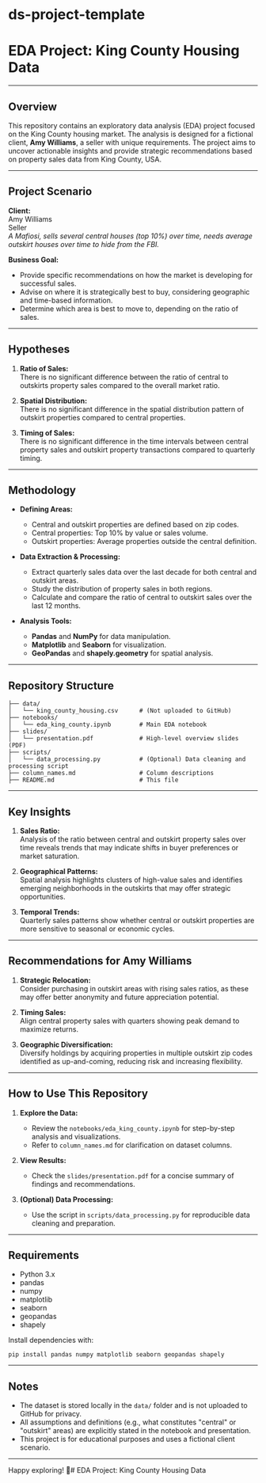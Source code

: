 # ds-project-template

# EDA Project: King County Housing Data

---

## Overview

This repository contains an exploratory data analysis (EDA) project focused on the King County housing market. The analysis is designed for a fictional client, **Amy Williams**, a seller with unique requirements. The project aims to uncover actionable insights and provide strategic recommendations based on property sales data from King County, USA.

---

## Project Scenario

**Client:**  
Amy Williams  
Seller  
_A Mafiosi, sells several central houses (top 10%) over time, needs average outskirt houses over time to hide from the FBI._

**Business Goal:**  
- Provide specific recommendations on how the market is developing for successful sales.
- Advise on where it is strategically best to buy, considering geographic and time-based information.
- Determine which area is best to move to, depending on the ratio of sales.

---

## Hypotheses

1. **Ratio of Sales:**  
   There is no significant difference between the ratio of central to outskirts property sales compared to the overall market ratio.

2. **Spatial Distribution:**  
   There is no significant difference in the spatial distribution pattern of outskirt properties compared to central properties.

3. **Timing of Sales:**  
   There is no significant difference in the time intervals between central property sales and outskirt property transactions compared to quarterly timing.

---

## Methodology

- **Defining Areas:**  
  - Central and outskirt properties are defined based on zip codes.
  - Central properties: Top 10% by value or sales volume.
  - Outskirt properties: Average properties outside the central definition.

- **Data Extraction & Processing:**  
  - Extract quarterly sales data over the last decade for both central and outskirt areas.
  - Study the distribution of property sales in both regions.
  - Calculate and compare the ratio of central to outskirt sales over the last 12 months.

- **Analysis Tools:**  
  - **Pandas** and **NumPy** for data manipulation.
  - **Matplotlib** and **Seaborn** for visualization.
  - **GeoPandas** and **shapely.geometry** for spatial analysis.

---

## Repository Structure

```
├── data/
│   └── king_county_housing.csv      # (Not uploaded to GitHub)
├── notebooks/
│   └── eda_king_county.ipynb        # Main EDA notebook
├── slides/
│   └── presentation.pdf             # High-level overview slides (PDF)
├── scripts/
│   └── data_processing.py           # (Optional) Data cleaning and processing script
├── column_names.md                  # Column descriptions
├── README.md                        # This file
```

---

## Key Insights

1. **Sales Ratio:**  
   Analysis of the ratio between central and outskirt property sales over time reveals trends that may indicate shifts in buyer preferences or market saturation.

2. **Geographical Patterns:**  
   Spatial analysis highlights clusters of high-value sales and identifies emerging neighborhoods in the outskirts that may offer strategic opportunities.

3. **Temporal Trends:**  
   Quarterly sales patterns show whether central or outskirt properties are more sensitive to seasonal or economic cycles.

---

## Recommendations for Amy Williams

1. **Strategic Relocation:**  
   Consider purchasing in outskirt areas with rising sales ratios, as these may offer better anonymity and future appreciation potential.

2. **Timing Sales:**  
   Align central property sales with quarters showing peak demand to maximize returns.

3. **Geographic Diversification:**  
   Diversify holdings by acquiring properties in multiple outskirt zip codes identified as up-and-coming, reducing risk and increasing flexibility.

---

## How to Use This Repository

1. **Explore the Data:**  
   - Review the `notebooks/eda_king_county.ipynb` for step-by-step analysis and visualizations.
   - Refer to `column_names.md` for clarification on dataset columns.

2. **View Results:**  
   - Check the `slides/presentation.pdf` for a concise summary of findings and recommendations.

3. **(Optional) Data Processing:**  
   - Use the script in `scripts/data_processing.py` for reproducible data cleaning and preparation.

---

## Requirements

- Python 3.x
- pandas
- numpy
- matplotlib
- seaborn
- geopandas
- shapely

Install dependencies with:
```
pip install pandas numpy matplotlib seaborn geopandas shapely
```

---

## Notes

- The dataset is stored locally in the `data/` folder and is not uploaded to GitHub for privacy.
- All assumptions and definitions (e.g., what constitutes "central" or "outskirt" areas) are explicitly stated in the notebook and presentation.
- This project is for educational purposes and uses a fictional client scenario.

---

Happy exploring! 🚀# EDA Project: King County Housing Data
